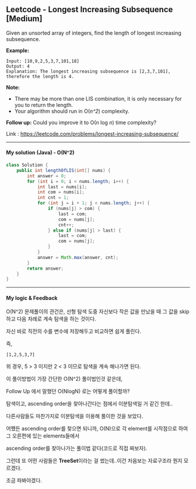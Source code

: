 ## Leetcode - Longest Increasing Subsequence [Medium]

Given an unsorted array of integers, find the length of longest increasing subsequence.

**Example:**

```
Input: [10,9,2,5,3,7,101,18]
Output: 4 
Explanation: The longest increasing subsequence is [2,3,7,101], therefore the length is 4. 
```

**Note:**

- There may be more than one LIS combination, it is only necessary for you to return the length.
- Your algorithm should run in O(*n^2*) complexity.

**Follow up:** Could you improve it to O(*n* log *n*) time complexity?

Link : https://leetcode.com/problems/longest-increasing-subsequence/



---

#### My solution (Java) - O(N^2)

```java
class Solution {
    public int lengthOfLIS(int[] nums) {
        int answer = 0;
        for (int i = 0; i < nums.length; i++) {
            int last = nums[i];
            int com = nums[i];
            int cnt = 1;
            for (int j = i + 1; j < nums.length; j++) {
                if (nums[j] > com) {
                    last = com;
                    com = nums[j];
                    cnt++;
                } else if (nums[j] > last) {
                    last = com;
                    com = nums[j];
                }
            }
            answer = Math.max(answer, cnt);
        }
        return answer;
    }
}
```

---

#### My logic & Feedback

O(N^2) 문제풀이의 관건은, 선형 탐색 도중 자신보다 작은 값을 만났을 때 그 값을 skip하고 다음 차례로 계속 탐색을 하는 것이다.

자신 바로 직전의 수를 변수에 저장해두고 비교하면 쉽게 풀린다.

즉,

```
[1,2,5,3,7]
```

위 경우, 5 > 3 이지만 2 < 3 이므로 탐색을 계속 해나가면 된다.

이 풀이방법이 가장 간단한 O(N^2) 풀이법인것 같은데, 

Follow Up 에서 말했던 O(NlogN) 로는 어떻게 풀이할까?

탐색이고, ascending order을 찾아나간다는 점에서 이분탐색일 거 같긴 한데..

다른사람들도 마찬가지로 이분탐색을 이용해 풀이한 것을 보았다. 

어쨌든 ascending order를 찾으면 되니까, O(N)으로 각 element를 시작점으로 하여 그 오른편에 있는 elements들에서

ascending order를 찾아나가는 풀이법 같다(코드로 직접 짜보자).

그런데 또 어떤 사람들은 **TreeSet**이라는 걸 썼는데..이건 처음보는 자료구조라 뭔지 모르겠다.

조금 파봐야겠다.



